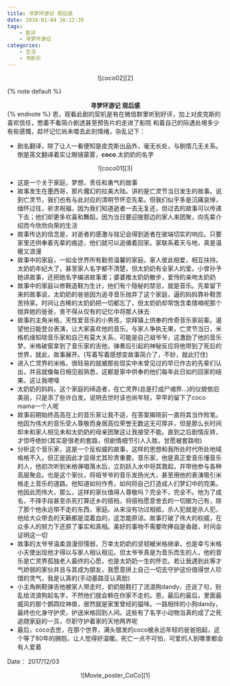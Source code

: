 ```yaml
---
title: 寻梦环游记 观后感
date: 2018-01-04 16:12:35
tags: 
    - 影评
    - 寻梦环游记
categories:
    - 生活
    - 书影乐
---
```

<div align="center">![coco02][2]</div> 

{% note default %}<div align="center"><b> 寻梦环游记 观后感 </b></div>{% endnote %}
恩，观看此剧的契机是有在微信群里听到好评，加上对皮克斯的喜欢信任，憋着不看简介剧透甚至预告片的走进了影院 
和着自己的际遇处境多少有些感慨，趁坏记忆尚未噬去此刻情绪，杂乱记下：
- 剧名翻译，除了让人一看便知是皮克斯出品外，毫无长处，与剧情几无关系。倒是英文翻译着实让眼镜蒙雾，**coco**.太奶奶的名字 

<div align="center">![coco01][3]</div> 

- 这是一个关于家庭，梦想，责任和勇气的故事
- 故事发生在墨西哥，那片魔幻的拉美大陆。讲的是亡灵节当日发生的故事。说到亡灵节，我们也有与此对应的清明节怀恋先辈。但我们似乎多是沉痛哀悼，缅怀过往，祈求祝福，因为我们知道逝者一去无复还，但过去的故事可以传递下去；他们却更多欢喜和舞蹈，因为当日要迎接那边的家人来团聚，向先辈介绍而今欣欣向荣的生活
- 故事传达的信念是，对逝者的感激与铭记会得到逝者在彼端切实的响应。只要家里还供奉着先辈的痕迹，他们就可以追循着回家。家联系着天与地，真是温暖又浪漫
- 故事中的家庭，一如全世界所有勤劳温馨的家庭。家人彼此相爱，相互扶持。太奶奶年纪大了，甚至家人名字都不清楚，但太奶奶有全家人的爱。小曾孙予她讲故事，还把她名字编进故事里；婆婆推太奶奶散步，爱怜的亲吻太奶奶
- 故事中的家庭以修鞋造鞋为生计，他们有个隐秘的禁忌，就是音乐。先辈留下来的故事说，太奶奶的爸爸因为追寻音乐抛弃了这个家庭，逼的妈妈靠补鞋苦苦持家。时间让古稀的太奶奶把一切都忘了，但太奶奶却常饱含柔情喃呢那个抛弃她的爸爸，舍不得从仅有的记忆中将那人抹去
- 故事的主角米格，天性爱音乐的小男孩，崇拜镇上供奉的传奇音乐家前辈。渴望他日能登台表演，让大家喜欢他的音乐。与家人争执无果，亡灵节当日，米格机缘知晓音乐家和自己有莫大关系，可能是自己祖爷爷，这激励了他的音乐梦。米格破窗拿到了音乐家的吉他，弹奏后引起的神秘反应将他带到了死后的世界，就此，故事展开。(写着写着感想变故事简介了，不妙，就此打住)
- 进入亡灵界的米格，很轻易的就被那些现实中未曾见过的早已作古的先辈们认出，并且就像每日相见般熟悉，这都是家中供奉的他们每年此日如约回家的结果。这让我哽噎
- 太奶奶的妈妈，这个家庭的缔造者，在亡灵界(总是打成尸魂界...)的仪貌依旧美丽，只是添了些许白发。说明去世时该也尚年轻，早早的留下了coco mama一个人呢
- 故事前期始终高高在上的音乐家让我不适，在答案揭晓前一直将其当作败笔。他因为伟大的音乐受人尊敬而身居高位荣誉无数这无可厚非，但是那么长时间却未和家人相见未和太奶奶的母亲团聚这让我接受不能。直到之后剧情反转，才惊呼绝妙(其实是很老的套路，但剧情细节引人入胜，甘愿被套路啦)
- 分析这个音乐家，这是一个反权威的故事，这样的思想和我所处时代所处地域格格不入，但正是因此才显得尤其珍贵重要。音乐家，他是真正爱音乐懂音乐的人，他初次听到米格弹唱落水后，立刻跃入水中将其救起，并带他参与各种高层聚会。也是这个家伙，将祖爷爷的音乐发扬光大，甚至用他的表演吸引米格走上音乐的道路。他知道如何作秀，如何将自己打造成人们梦幻中的完美。他因此而伟大，那么，这样的家伙值得人尊敬吗？完全不，完全不。他为了成名，不择手段甚至杀死打算还乡的搭档，将搭档愿意舍去的一切据为己有，除了那个他永远带不走的东西，家庭。从来没有功过相抵，杀人犯就是杀人犯，他给大众带去的天籁都是混着血的，这怎能原谅。故事打破了伟大的权威，在众多人的努力下还原了事实和真相。美好的事物不需要吹捧自是香甜，时间会证明这一切
- 故事的太爷爷温柔浪漫但懦弱，万幸太奶奶的坚韧被米格继承，也是幸亏米格小天使出现他才得以与家人相认相见。但太爷爷真是为音乐而生的人，他的音乐是亡灵界孤独老人最终的心愿，也是太奶奶一生的怀恋。若让我遇到此等才气娇弱的家伙并且与其成为朋友，我愿意拼上自己一切去守护这份值得世人珍惜的灵气，我是认真的(手动基路亚认真脸)
- 小主角刷鞋弹吉他被家人带走时，奶奶脱鞋打了流浪狗dandy，还说了句，别乱给流浪狗起名字，不然他们就会赖在你家不走的。恩，最后的最后，里面最威风的那个鹦鹉纹神兽，居然就是家里曾经的猫咪。一路相伴的小狗dandy，最终也化身守护灵，护送米格回到人间。这些有了名字小动物当真的成了之死追随家庭的一员，尽职守护着家的天地两界呢
- 最后，coco去世，在那个世界，满头银发的coco被永远年轻的爸爸抱起，这个等了80年的拥抱，让人觉得好温暖。死亡一点不可怕，可爱的人到哪里都会有人爱着  

Date： 2017/12/03 
<div align="center">![Movie_poster_CoCo][1]</div>

<!-- 参考文献 -->
[1]: http://storage.live.com/items/AEE68C12565C1619!199131:/Movie_poster_CoCo.jpg?authkey=AJoh90nl3u6Wj4U
[2]: http://storage.live.com/items/AEE68C12565C1619!199134:/coco02.jpg?authkey=AJoh90nl3u6Wj4U
[3]: http://storage.live.com/items/AEE68C12565C1619!199133:/coco01.jpg?authkey=AJoh90nl3u6Wj4U
